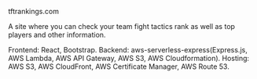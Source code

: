 tftrankings.com

A site where you can check your team fight tactics rank as well as top players and other information.

Frontend: React, Bootstrap.
Backend: aws-serverless-express(Express.js, AWS Lambda, AWS API Gateway, AWS S3, AWS Cloudformation).
Hosting: AWS S3, AWS CloudFront, AWS Certificate Manager, AWS Route 53.